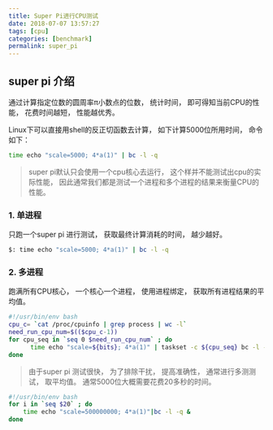 ```yaml
---
title: Super Pi进行CPU测试
date: 2018-07-07 13:57:27
tags: [cpu]
categories: [benchmark]
permalink: super_pi
---
```


## super pi 介绍

通过计算指定位数的圆周率π小数点的位数， 统计时间， 即可得知当前CPU的性能， 花费时间越短， 性能越优秀。

Linux下可以直接用shell的反正切函数去计算， 如下计算5000位所用时间， 命令如下：

``` bash
time echo "scale=5000; 4*a(1)" | bc -l -q
```

> super pi默认只会使用一个cpu核心去运行， 这个样并不能测试出cpu的实际性能， 因此通常我们都是测试一个进程和多个进程的结果来衡量CPU的性能。

### 1. 单进程

只跑一个super pi 进行测试， 获取最终计算消耗的时间， 越少越好。

``` bash
$: time echo "scale=5000; 4*a(1)" | bc -l -q
```

### 2. 多进程

 跑满所有CPU核心， 一个核心一个进程， 使用进程绑定， 获取所有进程结果的平均值。

``` bash
#!/usr/bin/env bash
cpu_c= `cat /proc/cpuinfo | grep process | wc -l`
need_run_cpu_num=$(($cpu_c-1))
for cpu_seq in `seq 0 $need_run_cpu_num` ; do
      time echo "scale=${bits}; 4*a(1)" | taskset -c ${cpu_seq} bc -l -q &>1 | grep '^[rus]'
done
```

> 由于super pi 测试很快， 为了排除干扰， 提高准确性， 通常进行多测测试， 取平均值。 通常5000位大概需要花费20多秒的时间。

``` bash
#!/usr/bin/env bash
for i in `seq $20` ; do
    time echo "scale=500000000; 4*a(1)"|bc -l -q &
done
```
